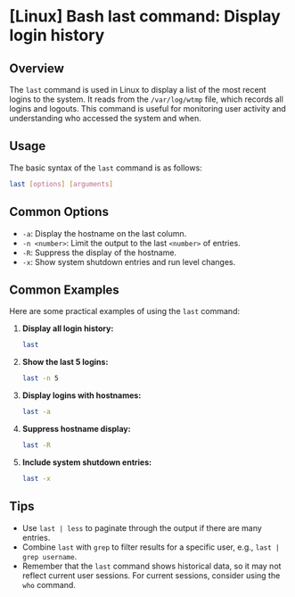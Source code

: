 # [Linux] Bash last command: Display login history

## Overview
The `last` command is used in Linux to display a list of the most recent logins to the system. It reads from the `/var/log/wtmp` file, which records all logins and logouts. This command is useful for monitoring user activity and understanding who accessed the system and when.

## Usage
The basic syntax of the `last` command is as follows:

```bash
last [options] [arguments]
```

## Common Options
- `-a`: Display the hostname on the last column.
- `-n <number>`: Limit the output to the last `<number>` of entries.
- `-R`: Suppress the display of the hostname.
- `-x`: Show system shutdown entries and run level changes.

## Common Examples
Here are some practical examples of using the `last` command:

1. **Display all login history:**
   ```bash
   last
   ```

2. **Show the last 5 logins:**
   ```bash
   last -n 5
   ```

3. **Display logins with hostnames:**
   ```bash
   last -a
   ```

4. **Suppress hostname display:**
   ```bash
   last -R
   ```

5. **Include system shutdown entries:**
   ```bash
   last -x
   ```

## Tips
- Use `last | less` to paginate through the output if there are many entries.
- Combine `last` with `grep` to filter results for a specific user, e.g., `last | grep username`.
- Remember that the `last` command shows historical data, so it may not reflect current user sessions. For current sessions, consider using the `who` command.